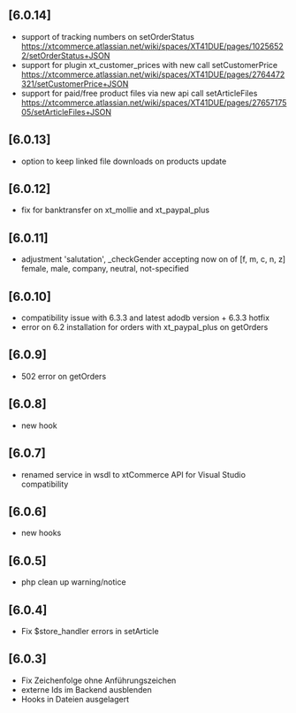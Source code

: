 ## [6.0.14]
- support of tracking numbers on setOrderStatus https://xtcommerce.atlassian.net/wiki/spaces/XT41DUE/pages/10256522/setOrderStatus+JSON
- support for plugin xt_customer_prices with new call setCustomerPrice https://xtcommerce.atlassian.net/wiki/spaces/XT41DUE/pages/2764472321/setCustomerPrice+JSON
- support for paid/free product files via new api call setArticleFiles https://xtcommerce.atlassian.net/wiki/spaces/XT41DUE/pages/2765717505/setArticleFiles+JSON

## [6.0.13]
- option to keep linked file downloads on products update

## [6.0.12]
- fix for banktransfer on xt_mollie and xt_paypal_plus

## [6.0.11]
- adjustment 'salutation', _checkGender accepting now on of [f, m, c, n, z]  
  female, male, company, neutral, not-specified

## [6.0.10]
- compatibility issue with 6.3.3 and latest adodb version + 6.3.3 hotfix
- error on 6.2 installation for orders with xt_paypal_plus on getOrders

## [6.0.9]
- 502 error on getOrders

## [6.0.8]
- new hook

## [6.0.7]
- renamed service in wsdl to xtCommerce API for Visual Studio compatibility

## [6.0.6]
- new hooks

## [6.0.5]
- php clean up warning/notice

## [6.0.4]
- Fix $store_handler errors in setArticle

## [6.0.3]
- Fix Zeichenfolge ohne Anführungszeichen
- externe Ids im Backend ausblenden
- Hooks in Dateien ausgelagert

